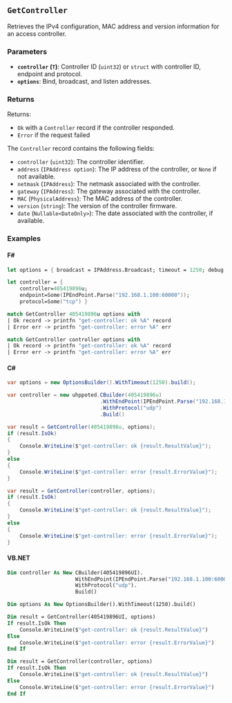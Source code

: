 ## `GetController`

Retrieves the IPv4 configuration, MAC address and version information for an access controller.

### Parameters
- **`controller` (`T`)**: Controller ID (`uint32`) or `struct` with controller ID, endpoint and protocol.
- **`options`**: Bind, broadcast, and listen addresses.

### Returns

Returns:
- `Ok` with a `Controller` record if the controller responded.
- `Error` if the request failed

The `Controller` record contains the following fields:
  - `controller` (`uint32`): The controller identifier.
  - `address` (`IPAddress option`): The IP address of the controller, or `None` if not available.
  - `netmask` (`IPAddress`): The netmask associated with the controller.
  - `gateway` (`IPAddress`): The gateway associated with the controller.
  - `MAC` (`PhysicalAddress`): The MAC address of the controller.
  - `version` (`string`): The version of the controller firmware.
  - `date` (`Nullable<DateOnly>`): The date associated with the controller, if available.

### Examples

#### F#
```fsharp
let options = { broadcast = IPAddress.Broadcast; timeout = 1250; debug = true }

let controller = { 
    controller=405419896u; 
    endpoint=Some(IPEndPoint.Parse("192.168.1.100:60000")); 
    protocol=Some("tcp") }

match GetController 405419896u options with
| Ok record -> printfn "get-controller: ok %A" record
| Error err -> printfn "get-controller: error %A" err

match GetController controller options with
| Ok record -> printfn "get-controller: ok %A" record
| Error err -> printfn "get-controller: error %A" err
```

#### C#
```csharp
var options = new OptionsBuilder().WithTimeout(1250).build();

var controller = new uhppoted.CBuilder(405419896u)
                              .WithEndPoint(IPEndPoint.Parse("192.168.1.100:60000"))
                              .WithProtocol("udp")
                              .Build()

var result = GetController(405419896u, options);
if (result.IsOk)
{
    Console.WriteLine($"get-controller: ok {result.ResultValue}");
}
else
{
    Console.WriteLine($"get-controller: error {result.ErrorValue}");
}

var result = GetController(controller, options);
if (result.IsOk)
{
    Console.WriteLine($"get-controller: ok {result.ResultValue}");
}
else
{
    Console.WriteLine($"get-controller: error {result.ErrorValue}");
}
```

#### VB.NET
```vb
Dim controller As New CBuilder(405419896UI).
                      WithEndPoint(IPEndPoint.Parse("192.168.1.100:60000")).
                      WithProtocol("udp").
                      Build()

Dim options As New OptionsBuilder().WithTimeout(1250).build()

Dim result = GetController(405419896UI, options)
If result.IsOk Then
    Console.WriteLine($"get-controller: ok {result.ResultValue}")
Else
    Console.WriteLine($"get-controller: error {result.ErrorValue}")
End If

Dim result = GetController(controller, options)
If result.IsOk Then
    Console.WriteLine($"get-controller: ok {result.ResultValue}")
Else
    Console.WriteLine($"get-controller: error {result.ErrorValue}")
End If
```
